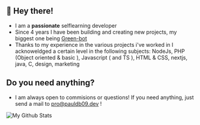 ## 👋 Hey there!

- I am a **passionate** selflearning developer
- Since 4 years I have been building and creating new projects, my biggest one being [Green-bot](https://green-bot.app)
- Thanks to my experience in the various projects i've worked in I acknoweldged a certain level in the following subjects: NodeJs, PHP (Object oriented & basic ), Javascript ( and TS ), HTML & CSS, nextjs, java, C, design, marketing

## Do you need anything?
- I am always open to commisions or questions! If you need anything, just send a mail to pro@pauldb09.dev !

<img alt="My Github Stats" src="https://github-readme-stats.vercel.app/api?username=pauldb09&show_icons=true&hide_border=true&theme=tokyonight&count_private=true&hide=stars" />



